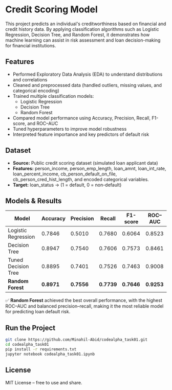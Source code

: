 # Credit Scoring Model

This project predicts an individual's creditworthiness based on financial and credit history data. By applying classification algorithms such as Logistic Regression, Decision Tree, and Random Forest, it demonstrates how machine learning can assist in risk assessment and loan decision-making for financial institutions.

## Features
- Performed Exploratory Data Analysis (EDA) to understand distributions and correlations
- Cleaned and preprocessed data (handled outliers, missing values, and categorical encoding)
- Trained multiple classification models:
  - Logistic Regression
  - Decision Tree
  - Random Forest
- Compared model performance using Accuracy, Precision, Recall, F1-score, and ROC–AUC
- Tuned hyperparameters to improve model robustness
- Interpreted feature importance and key predictors of default risk

## Dataset
- **Source:** Public credit scoring dataset (simulated loan applicant data)
- **Features:** person_income, person_emp_length, loan_amnt, loan_int_rate, loan_percent_income,
cb_person_default_on_file, cb_person_cred_hist_length, and encoded categorical variables.
- **Target:** loan_status → (1 = default, 0 = non-default)

## Models & Results

| Model | Accuracy | Precision | Recall | F1-score | ROC–AUC |
|--------|-----------|------------|----------|-----------|-----------|
| Logistic Regression | 0.7846 | 0.5010 | 0.7680 | 0.6064 | 0.8523 |
| Decision Tree | 0.8947 | 0.7540 | 0.7606 | 0.7573 | 0.8461 |
| Tuned Decision Tree | 0.8895 | 0.7401 | 0.7526 | 0.7463 | 0.9008 |
| **Random Forest** | **0.8971** | **0.7556** | **0.7739** | **0.7646** | **0.9253** |

✅ **Random Forest** achieved the best overall performance, with the highest ROC–AUC and balanced precision–recall, making it the most reliable model for predicting loan default risk.


## Run the Project
```bash
git clone https://github.com/Minahil-Abid/codealpha_task01.git
cd codealpha_task01
pip install -r requirements.txt
jupyter notebook codealpha_task01.ipynb
```

## License

MIT License – free to use and share.

